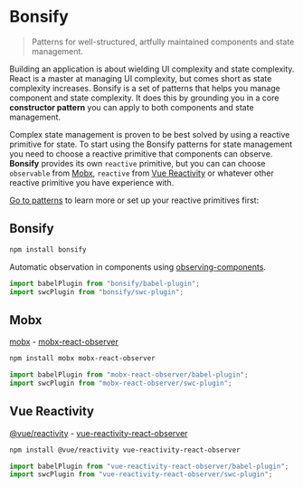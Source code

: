 # Bonsify

> Patterns for well-structured, artfully maintained components and state management.

Building an application is about wielding UI complexity and state complexity. React is a master at managing UI complexity, but comes short as state complexity increases. Bonsify is a set of patterns that helps you manage component and state complexity. It does this by grounding you in a core **constructor pattern** you can apply to both components and state management.

Complex state management is proven to be best solved by using a reactive primitive for state. To start using the Bonsify patterns for state management you need to choose a reactive primitive that components can observe. **Bonsify** provides its own `reactive` primitive, but you can can choose `observable` from [Mobx](https://mobx.js.org/README.html), `reactive` from [Vue Reactivity](https://vuejs.org/guide/essentials/reactivity-fundamentals.html) or whatever other reactive primitive you have experience with.

[Go to patterns](./docs/01_pattern_constructor.md) to learn more or set up your reactive primitives first:

## Bonsify

```sh
npm install bonsify
```

Automatic observation in components using [observing-components](https://github.com/christianalfoni/observing-components).

```ts
import babelPlugin from "bonsify/babel-plugin";
import swcPlugin from "bonsify/swc-plugin";
```

## Mobx

[mobx](https://mobx.js.org/README.html) - [mobx-react-observer](https://github.com/christianalfoni/mobx-react-observer)

```sh
npm install mobx mobx-react-observer
```

```ts
import babelPlugin from "mobx-react-observer/babel-plugin";
import swcPlugin from "mobx-react-observer/swc-plugin";
```

## Vue Reactivity

[@vue/reactivity](https://mobx.js.org/README.html) - [vue-reactivity-react-observer](https://www.npmjs.com/package/mobx-react-lite)

```sh
npm install @vue/reactivity vue-reactivity-react-observer
```

```ts
import babelPlugin from "vue-reactivity-react-observer/babel-plugin";
import swcPlugin from "vue-reactivity-react-observer/swc-plugin";
```
